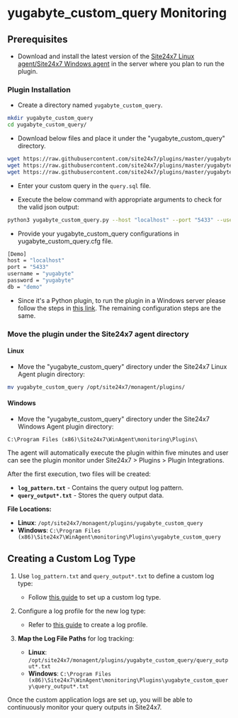 # yugabyte_custom_query Monitoring
                                                                                              
## Prerequisites

- Download and install the latest version of the [Site24x7 Linux agent/Site24x7 Windows agent](https://www.site24x7.com/app/client#/admin/inventory/add-monitor) in the server where you plan to run the plugin.

### Plugin Installation  

- Create a directory named `yugabyte_custom_query`.
  
```bash
mkdir yugabyte_custom_query
cd yugabyte_custom_query/
```
      
- Download below files and place it under the "yugabyte_custom_query" directory.

```bash
wget https://raw.githubusercontent.com/site24x7/plugins/master/yugabyte_custom_query/yugabyte_custom_query.py && sed -i "1s|^.*|#! $(which python3)|" yugabyte_custom_query.py
wget https://raw.githubusercontent.com/site24x7/plugins/master/yugabyte_custom_query/yugabyte_custom_query.cfg
wget https://raw.githubusercontent.com/site24x7/plugins/master/yugabyte_custom_query/query.sql
```

- Enter your custom query in the `query.sql` file.

- Execute the below command with appropriate arguments to check for the valid json output:

```bash
python3 yugabyte_custom_query.py --host "localhost" --port "5433" --username "yugabyte" --password "yugabyte" --db 'demo'
```

- Provide your yugabyte_custom_query configurations in yugabyte_custom_query.cfg file.

```bash
[Demo]
host = "localhost"
port = "5433"
username = "yugabyte"
password = "yugabyte"
db = "demo"
```

- Since it's a Python plugin, to run the plugin in a Windows server please follow the steps in [this link](https://support.site24x7.com/portal/en/kb/articles/run-python-plugin-scripts-in-windows-servers). The remaining configuration steps are the same.

### Move the plugin under the Site24x7 agent directory

#### Linux

- Move the "yugabyte_custom_query" directory under the Site24x7 Linux Agent plugin directory: 

```bash
mv yugabyte_custom_query /opt/site24x7/monagent/plugins/
```
		
#### Windows

- Move the "yugabyte_custom_query" directory under the Site24x7 Windows Agent plugin directory:

```
C:\Program Files (x86)\Site24x7\WinAgent\monitoring\Plugins\
```
The agent will automatically execute the plugin within five minutes and user can see the plugin monitor under Site24x7 > Plugins > Plugin Integrations.

After the first execution, two files will be created:

- **`log_pattern.txt`** - Contains the query output log pattern.
- **`query_output*.txt`** - Stores the query output data.

**File Locations:**

- **Linux**: `/opt/site24x7/monagent/plugins/yugabyte_custom_query`
- **Windows**: `C:\Program Files (x86)\Site24x7\WinAgent\monitoring\Plugins\yugabyte_custom_query`

## Creating a Custom Log Type

1. Use `log_pattern.txt` and `query_output*.txt` to define a custom log type:
   - Follow [this guide](https://www.site24x7.com/help/log-management/add-log-type.html) to set up a custom log type.
   
2. Configure a log profile for the new log type:
   - Refer to [this guide](https://www.site24x7.com/help/log-management/add-log-profile.html) to create a log profile.

3. **Map the Log File Paths** for log tracking:

   - **Linux**: `/opt/site24x7/monagent/plugins/yugabyte_custom_query/query_output*.txt`
   - **Windows**: `C:\Program Files (x86)\Site24x7\WinAgent\monitoring\Plugins\yugabyte_custom_query\query_output*.txt`

Once the custom application logs are set up, you will be able to continuously monitor your query outputs in Site24x7.
